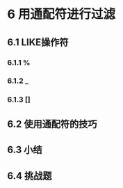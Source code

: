 # 6 用通配符进行过滤
## 6.1 LIKE操作符
### 6.1.1 %
### 6.1.2 _
### 6.1.3 []
## 6.2 使用通配符的技巧
## 6.3 小结
## 6.4 挑战题